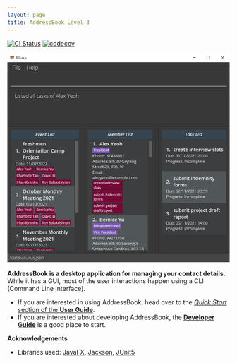 ```yaml
---
layout: page
title: AddressBook Level-3
---
```


[![CI Status](https://github.com/AY2122S1-CS2103T-T15-2/tp/workflows/Java%20CI/badge.svg)](https://github.com/AY2122S1-CS2103T-T15-2/tp/actions)
[![codecov](https://codecov.io/gh/AY2122S1-CS2103T-T15-2/tp/branch/master/graph/badge.svg?token=0U1WFQS7S3)](https://codecov.io/gh/AY2122S1-CS2103T-T15-2/tp)

![Ui](images/Ui.png)

**AddressBook is a desktop application for managing your contact details.** While it has a GUI, most of the user interactions happen using a CLI (Command Line Interface).

* If you are interested in using AddressBook, head over to the [_Quick Start_ section of the **User Guide**](UserGuide.html#quick-start).
* If you are interested about developing AddressBook, the [**Developer Guide**](DeveloperGuide.html) is a good place to start.


**Acknowledgements**

* Libraries used: [JavaFX](https://openjfx.io/), [Jackson](https://github.com/FasterXML/jackson), [JUnit5](https://github.com/junit-team/junit5)
